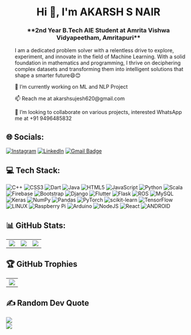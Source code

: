 
<h1 align="center">Hi 👋, I'm AKARSH S NAIR</h1>
<h3 align="center">**2nd Year B.Tech AIE Student at Amrita Vishwa Vidyapeetham, Amritapuri**</h3>
<ul>I am a dedicated problem solver with a relentless drive to
explore, experiment, and innovate in the field of Machine
Learning. With a solid foundation in mathematics and
programming, I thrive on deciphering complex datasets and
transforming them into intelligent solutions that shape a
smarter future😄😊
</ul>
<ul>🔭 I’m currently working on ML and NLP Project</ul>
<ul> 📫 Reach me at akarshsujesh620@gmail.com</ul>
<ul> 💞️ I’m looking to collaborate on various projects, interested WhatsApp me at +91 9496485832</ul>

## 🌐 Socials:
[![Instagram](https://img.shields.io/badge/Instagram-%23E4405F.svg?logo=Instagram&logoColor=white)](https://instagram.com/https://instagram.com/akarxh___?utm_source=qr&igshid=MzNlNGNkZWQ4Mg%3D%3D) [![LinkedIn](https://img.shields.io/badge/LinkedIn-%230077B5.svg?logo=linkedin&logoColor=white)](https://www.linkedin.com/in/akarsh-s-nair-426530227) 
[![Gmail Badge](https://img.shields.io/badge/-mail@akarshsujesh620@gmail.com-d14836?style=flat-square&logo=Gmail&logoColor=white&link=mailto:mail@akarshsujesh620@gmail.com)](mailto:akarshsujesh620@gmail.com)
  

## 💻 Tech Stack:
![C++](https://img.shields.io/badge/c++-%2300599C.svg?style=for-the-badge&logo=c%2B%2B&logoColor=white) ![CSS3](https://img.shields.io/badge/css3-%231572B6.svg?style=for-the-badge&logo=css3&logoColor=white) ![Dart](https://img.shields.io/badge/dart-%230175C2.svg?style=for-the-badge&logo=dart&logoColor=white) ![Java](https://img.shields.io/badge/java-%23ED8B00.svg?style=for-the-badge&logo=java&logoColor=white) ![HTML5](https://img.shields.io/badge/html5-%23E34F26.svg?style=for-the-badge&logo=html5&logoColor=white) ![JavaScript](https://img.shields.io/badge/javascript-%23323330.svg?style=for-the-badge&logo=javascript&logoColor=%23F7DF1E) ![Python](https://img.shields.io/badge/python-3670A0?style=for-the-badge&logo=python&logoColor=ffdd54) ![Scala](https://img.shields.io/badge/scala-%23DC322F.svg?style=for-the-badge&logo=scala&logoColor=white) ![Firebase](https://img.shields.io/badge/firebase-%23039BE5.svg?style=for-the-badge&logo=firebase) ![Bootstrap](https://img.shields.io/badge/bootstrap-%23563D7C.svg?style=for-the-badge&logo=bootstrap&logoColor=white) ![Django](https://img.shields.io/badge/django-%23092E20.svg?style=for-the-badge&logo=django&logoColor=white) ![Flutter](https://img.shields.io/badge/Flutter-%2302569B.svg?style=for-the-badge&logo=Flutter&logoColor=white) ![Flask](https://img.shields.io/badge/flask-%23000.svg?style=for-the-badge&logo=flask&logoColor=white) ![ROS](https://img.shields.io/badge/ros-%230A0FF9.svg?style=for-the-badge&logo=ros&logoColor=white) ![MySQL](https://img.shields.io/badge/mysql-%2300f.svg?style=for-the-badge&logo=mysql&logoColor=white) ![Keras](https://img.shields.io/badge/Keras-%23D00000.svg?style=for-the-badge&logo=Keras&logoColor=white) ![NumPy](https://img.shields.io/badge/numpy-%23013243.svg?style=for-the-badge&logo=numpy&logoColor=white) ![Pandas](https://img.shields.io/badge/pandas-%23150458.svg?style=for-the-badge&logo=pandas&logoColor=white) ![PyTorch](https://img.shields.io/badge/PyTorch-%23EE4C2C.svg?style=for-the-badge&logo=PyTorch&logoColor=white) ![scikit-learn](https://img.shields.io/badge/scikit--learn-%23F7931E.svg?style=for-the-badge&logo=scikit-learn&logoColor=white) ![TensorFlow](https://img.shields.io/badge/TensorFlow-%23FF6F00.svg?style=for-the-badge&logo=TensorFlow&logoColor=white) ![LINUX](https://img.shields.io/badge/Linux-FCC624?style=for-the-badge&logo=linux&logoColor=black) ![Raspberry Pi](https://img.shields.io/badge/-RaspberryPi-C51A4A?style=for-the-badge&logo=Raspberry-Pi) ![Arduino](https://img.shields.io/badge/-Arduino-00979D?style=for-the-badge&logo=Arduino&logoColor=white) ![NodeJS](https://img.shields.io/badge/node.js-6DA55F?style=for-the-badge&logo=node.js&logoColor=white) ![React](https://img.shields.io/badge/react-%2320232a.svg?style=for-the-badge&logo=react&logoColor=%2361DAFB) ![ANDROID](https://img.shields.io/badge/android-%2320232a.svg?style=for-the-badge&logo=android&logoColor=%a4c639)
## 📊 GitHub Stats:
<table>
    <td>
      <img src="https://github-readme-streak-stats.herokuapp.com/?user=akarshsnair&theme=dark&hide_border=false" />
    </td>
    <td>
      <img src="https://github-readme-stats.vercel.app/api?username=akarshsnair&count_private=true&show_icons=true&theme=dark&hide_border=true"/>
    </td>
      <td>
      <img src="https://github-readme-stats.vercel.app/api/top-langs/?username=akarshsnair&layout=compact&theme=dark&hide_border=true&langs_count=10" />
    </td>
</table>

## 🏆 GitHub Trophies
<table>
<td>
      <img src="https://github-profile-trophy.vercel.app/?username=akarshsnair&theme=discord&no-frame=false&no-bg=true&margin-w=4" />
    </td>
</table>

## ✍️ Random Dev Quote
<div>
  <img src="https://quotes-github-readme.vercel.app/api?type=horizontal&theme=dark"/>
</div>
  <img src="https://visitcount.itsvg.in/api?id=akarshsnair&icon=4&color=1"/>
<!--
**akarshsnair/akarshsnair** is a ✨ _special_ ✨ repository because its `README.md` (this file) appears on your GitHub profile.

Here are some ideas to get you started:

- 🔭 I’m currently working on ...
- 🌱 I’m currently learning ...
- 👯 I’m looking to collaborate on ...
- 🤔 I’m looking for help with ...
- 💬 Ask me about ...
- 📫 How to reach me: ...
- 😄 Pronouns: ...
- ⚡ Fun fact: ...
-->
